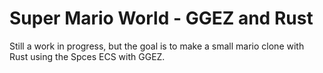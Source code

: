 # Super Mario World - GGEZ and Rust
Still a work in progress, but the goal is to make a small mario clone with Rust using the Spces ECS with GGEZ.
